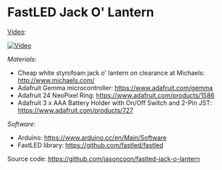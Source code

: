 # FastLED Jack O' Lantern

[Video](https://youtu.be/eBLh7yvzN-Y):

[![Video](http://img.youtube.com/vi/TUthY06g6I0/0.jpg)](https://youtu.be/TUthY06g6I0)

*Materials*:

* Cheap white styrofoam jack o' lantern on clearance at Michaels: http://www.michaels.com/
* Adafruit Gemma microcontroller: https://www.adafruit.com/gemma
* Adafruit 24 NeoPixel Ring: https://www.adafruit.com/products/1586
* Adafruit 3 x AAA Battery Holder with On/Off Switch and 2-Pin JST: https://www.adafruit.com/products/727

*Software*:

* Arduino: https://www.arduino.cc/en/Main/Software
* FastLED library: https://github.com/fastled/fastled

Source code: https://github.com/jasoncoon/fastled-jack-o-lantern
